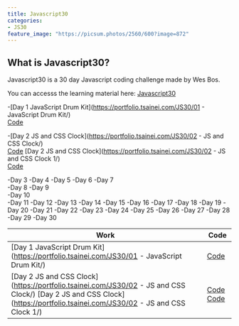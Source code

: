 ```yaml
---
title: Javascript30
categories:
- JS30
feature_image: "https://picsum.photos/2560/600?image=872"
---
```


## What is Javascript30?

Javascript30 is a 30 day Javascript coding challenge made by Wes Bos.

You can accesss the learning material here: [Javascript30](https://javascript30.com/)

-[Day 1 JavaScript Drum Kit](https://portfolio.tsainei.com/JS30/01 - JavaScript Drum Kit/)  
[Code](https://github.com/tsainei/portfolio/tree/main/JS30/01%20-%20JavaScript%20Drum%20Kit)

-[Day 2 JS and CSS Clock](https://portfolio.tsainei.com/JS30/02 - JS and CSS Clock/)     
[Code](https://github.com/tsainei/portfolio/tree/main/JS30/02%20-%20JS%20and%20CSS%20Clock) 
[Day 2 JS and CSS Clock](https://portfolio.tsainei.com/JS30/02 - JS and CSS Clock 1/)  
[Code](https://github.com/tsainei/portfolio/tree/main/JS30/02%20-%20JS%20and%20CSS%20Clock%201)
 


-Day 3
-Day 4
-Day 5
-Day 6
-Day 7  
-Day 8
-Day 9  
-Day 10  
-Day 11
-Day 12
-Day 13
-Day 14
-Day 15
-Day 16
-Day 17
-Day 18
-Day 19
-Day 20
-Day 21
-Day 22
-Day 23
-Day 24
-Day 25
-Day 26
-Day 27
-Day 28
-Day 29
-Day 30


| Work                                                                                                                                                                      | Code                                                                                                                                                                                        |
|---------------------------------------------------------------------------------------------------------------------------------------------------------------------------|---------------------------------------------------------------------------------------------------------------------------------------------------------------------------------------------|
| [Day 1 JavaScript Drum Kit](https://portfolio.tsainei.com/JS30/01 - JavaScript Drum Kit/)                                                                                 | [Code](https://github.com/tsainei/portfolio/tree/main/JS30/01%20-%20JavaScript%20Drum%20Kit)                                                                                                |
| [Day 2 JS and CSS Clock](https://portfolio.tsainei.com/JS30/02 - JS and CSS Clock/) [Day 2 JS and CSS Clock](https://portfolio.tsainei.com/JS30/02 - JS and CSS Clock 1/) | [Code](https://github.com/tsainei/portfolio/tree/main/JS30/02%20-%20JS%20and%20CSS%20Clock) [Code](https://github.com/tsainei/portfolio/tree/main/JS30/02%20-%20JS%20and%20CSS%20Clock%201) |
 
